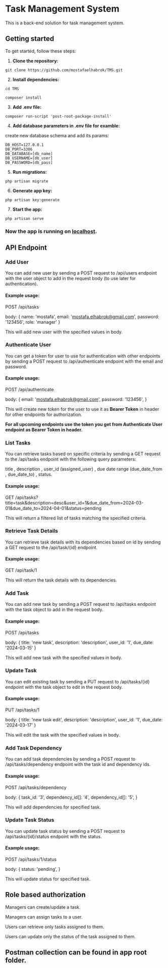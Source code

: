 # Task Management System
This is a back-end solution for task management system.

## Getting started
To get started, follow these steps:
1. **Clone the repository:**

```
git clone https://github.com/mostafaelhabrok/TMS.git
```

2. **Install dependencies:**

```
cd TMS
```

```
composer install 
```

3. **Add .env file:**

```
composer run-script 'post-root-package-install'
```

4. **Add database parameters in .env file for examble:**

create new database schema and add its params:

```
DB_HOST=127.0.0.1
DB_PORT=3306
DB_DATABASE=[db_name]
DB_USERNAME=[db_user]
DB_PASSWORD=[db_pass] 
```

5. **Run migrations:**

```
php artisan migrate
```

6. **Generate app key:**

```
php artisan key:generate
```

7. **Start the app:**

```
php artisan serve
```

### Now the app is running on [localhost](http://localhost:8000).

## API Endpoint


### Add User
You can add new user by sending a POST request to /api/users endpoint with the user object to add in the request body (to use later for authentication).

#### Example usage:
POST /api/tasks

body: {
            name: 'mostafa',
            email: 'mostafa.elhabrok@gmail.com',
            password: '123456',
            role: 'manager'
      }

This will add new user with the specified values in body.


### Authenticate User
You can get a token for user to use for authentication with other endpoints by sending a POST request to /api/authenticate endpoint with the email and password.

#### Example usage:
POST /api/authenticate

body: {
            email: 'mostafa.elhabrok@gmail.com',
            password: '123456',
      }

This will create new token for the user to use it as **Bearer Token** in header for other endpoints for authorization.


**For all upcoming endpoints use the token you get from **Authenticate User** endpoint as Bearer Token in header.**

### List Tasks
You can retrieve tasks based on specific criteria by sending a GET request to the /api/tasks endpoint with the following query parameters:

title , description , user_id (assigned_user) , due date range (due_date_from , due_date_to) , status.

#### Example usage:
GET /api/tasks?title=task&description=desc&user_id=1&due_date_from=2024-03-01&due_date_to=2024-04-01&status=pending

This will return a filtered list of tasks matching the specified criteria.


### Retrieve Task Details
You can retrieve task details with its dependencies based on id by sending a GET request to the /api/task/{id} endpoint.

#### Example usage:
GET /api/task/1

This will return the task details with its dependencies.


### Add Task
You can add new task by sending a POST request to /api/tasks endpoint with the task object to add in the request body.

#### Example usage:
POST /api/tasks

body: {
            title: 'new task',
            description: 'description',
            user_id: '1',
            due_date: '2024-03-15'
      }

This will add new task with the specified values in body.


### Update Task
You can edit existing task by sending a PUT request to /api/tasks/{id} endpoint with the task object to edit in the request body.

#### Example usage:
PUT /api/tasks/1

body: {
            title: 'new task edit',
            description: 'description',
            user_id: '1',
            due_date: '2024-03-17'
      }

This will edit the task with the specified values in body.


### Add Task Dependency
You can add task dependencies by sending a POST request to /api/tasks/dependency endpoint with the task id and dependency ids.

#### Example usage:
POST /api/tasks/dependency

body: {
            task_id: '3',
            dependency_id[]: '4',
            dependency_id[]: '5',
      }

This will add dependencies for specified task.


### Update Task Status
You can update task status by sending a POST request to /api/tasks/{id}/status endpoint with the status.

#### Example usage:
POST /api/tasks/1/status

body: {
            status: 'pending',
      }

This will update status for specified task.


## Role based authorization

Managers can create/update a task.

Managers can assign tasks to a user.

Users can retrieve only tasks assigned to them.

Users can update only the status of the task assigned to them.



## Postman collection can be found in app root folder.





